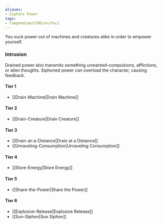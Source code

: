 ```yaml
---  
aliases:  
- Siphons Power  
tags:  
- Compendium/CSRD/en/Foci  
---
```

  
You suck power out of machines and creatures alike in order to empower yourself.  
 ### Intrusion  
Drained power also transmits something unwanted-compulsions, afflictions, or alien thoughts. Siphoned power can overload the character, causing feedback.
  
#### Tier 1  
* [[Drain-Machine|Drain Machine]]  
#### Tier 2  
  
* [[Drain-Creature|Drain Creature]]  
#### Tier 3  
  
  - [[Drain-at-a-Distance|Drain at a Distance]]  
  - [[Unraveling-Consumption|Unraveling Consumption]]  
#### Tier 4  
  
* [[Store-Energy|Store Energy]]  
#### Tier 5  
  
* [[Share-the-Power|Share the Power]]  
#### Tier 6  
  
  - [[Explosive-Release|Explosive Release]]  
  - [[Sun-Siphon|Sun Siphon]]  
